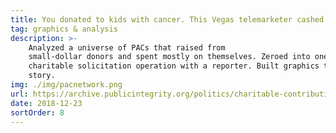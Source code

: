 ```yaml
---
title: You donated to kids with cancer. This Vegas telemarketer cashed in.
tag: graphics & analysis
description: >-
    Analyzed a universe of PACs that raised from
    small-dollar donors and spent mostly on themselves. Zeroed into one telemarketer's
    charitable solicitation operation with a reporter. Built graphics to tell the
    story.
img: ./img/pacnetwork.png
url: https://archive.publicintegrity.org/politics/charitable-contributions/
date: 2018-12-23
sortOrder: 8
---
```

